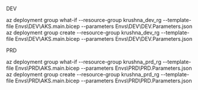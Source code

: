 
DEV

az deployment group what-if --resource-group krushna_dev_rg --template-file Envs\DEV\AKS.main.bicep --parameters Envs\DEV\DEV.Parameters.json
az deployment group create --resource-group krushna_dev_rg --template-file Envs\DEV\AKS.main.bicep --parameters Envs\DEV\DEV.Parameters.json
                        

PRD

az deployment group what-if --resource-group krushna_prd_rg --template-file Envs\PRD\AKS.main.bicep --parameters Envs\PRD\PRD.Parameters.json
az deployment group create --resource-group krushna_prd_rg --template-file Envs\PRD\AKS.main.bicep --parameters Envs\PRD\PRD.Parameters.json
